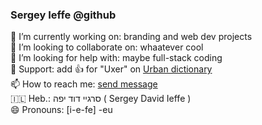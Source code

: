 ### Sergey Ieffe @github

🔭 I’m currently working on: branding and web dev projects  
👯 I’m looking to collaborate on: whaatever cool  
🤔 I’m looking for help with: maybe full-stack coding    
👋 Support: add 👍 for "Uxer" on [Urban dictionary](https://www.urbandictionary.com/define.php?term=uxer)  
📫 How to reach me: [send message](https://ieffe.art.blog/contact/)   
🇮🇱 Heb.: סרגיי דוד יפה  ( Sergey David Ieffe )  
😄 Pronouns: [i-e-fe] -eu   
